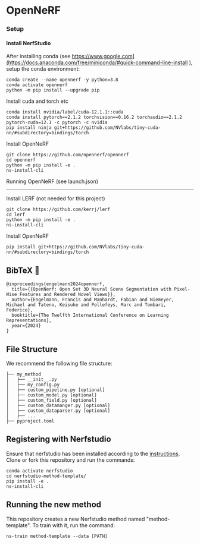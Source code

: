 # OpenNeRF


### Setup

#### Install NerfStudio

After installing conda (see https://www.google.com](https://docs.anaconda.com/free/miniconda/#quick-command-line-install ), setup the conda environment:

```
conda create --name opennerf -y python=3.8
conda activate opennerf
python -m pip install --upgrade pip
```

Install cuda and torch etc
```
conda install nvidia/label/cuda-12.1.1::cuda
conda install pytorch==2.1.2 torchvision==0.16.2 torchaudio==2.1.2 pytorch-cuda=12.1 -c pytorch -c nvidia
pip install ninja git+https://github.com/NVlabs/tiny-cuda-nn/#subdirectory=bindings/torch
```

<!-- conda install -c "nvidia/label/cuda-11.8.0" cuda-toolkit
pip install torch==2.1.2+cu118 torchvision==0.16.2+cu118 --extra-index-url https://download.pytorch.org/whl/cu118
pip install ninja git+https://github.com/NVlabs/tiny-cuda-nn/#subdirectory=bindings/torch -->


Install OpenNeRF
```
git clone https://github.com/opennerf/opennerf
cd opennerf
python -m pip install -e .
ns-install-cli
```

Running OpenNeRF (see launch.json)

---

Install LERF (not needed for this project)
```
git clone https://github.com/kerrj/lerf
cd lerf
python -m pip install -e .
ns-install-cli
```

Install OpenNeRF
```
pip install git+https://github.com/NVlabs/tiny-cuda-nn/#subdirectory=bindings/torch
```




## BibTeX :pray:
```
@inproceedings{engelmann2024opennerf,
  title={{OpenNerf: Open Set 3D Neural Scene Segmentation with Pixel-Wise Features and Rendered Novel Views}},
  author={Engelmann, Francis and Manhardt, Fabian and Niemeyer, Michael and Tateno, Keisuke and Pollefeys, Marc and Tombari, Federico},
  booktitle={The Twelfth International Conference on Learning Representations},
  year={2024}
}
```


## File Structure
We recommend the following file structure:

```
├── my_method
│   ├── __init__.py
│   ├── my_config.py
│   ├── custom_pipeline.py [optional]
│   ├── custom_model.py [optional]
│   ├── custom_field.py [optional]
│   ├── custom_datamanger.py [optional]
│   ├── custom_dataparser.py [optional]
│   ├── ...
├── pyproject.toml
```

## Registering with Nerfstudio
Ensure that nerfstudio has been installed according to the [instructions](https://docs.nerf.studio/en/latest/quickstart/installation.html). Clone or fork this repository and run the commands:

```
conda activate nerfstudio
cd nerfstudio-method-template/
pip install -e .
ns-install-cli
```

## Running the new method
This repository creates a new Nerfstudio method named "method-template". To train with it, run the command:
```
ns-train method-template --data [PATH]
```
